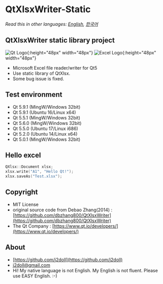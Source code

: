 # QtXlsxWriter-Static

*Read this in other languages: [English](README.md), [한국어](README.ko.md)*

## QtXlsxWriter static library project

![Qt Logo](https://github.com/j2doll/j2doll-container/blob/master/images/qt-icon.png){:height="48px" width="48px"}
![Excel Logo](https://github.com/j2doll/j2doll-container/blob/master/images/excel-icon.png){:height="48px" width="48px"}

* Microsoft Excel file reader/writer for Qt5
* Use static library of QtXlsx.
* Some bug issue is fixed.

## Test environment
* Qt 5.9.1 (MingW/Windows 32bit) 
* Qt 5.9.1 (Ubuntu 16/Linux x64) 
* Qt 5.5.1 (MingW/Windows 32bit)
* Qt 5.6.0 (MingW/Windows 32bit) 
* Qt 5.5.0 (Ubuntu 17/Linux i686)
* Qt 5.2.0 (Ubuntu 14/Linux x64)
* Qt 5.0.1 (MingW/Windows 32bit) 

## Hello excel
```cpp
QXlsx::Document xlsx;
xlsx.write("A1", "Hello Qt!");
xlsx.saveAs("Test.xlsx");
```

## Copyright
* MIT License
* original source code from Debao Zhang(2014) : [https://github.com/dbzhang800/QtXlsxWriter](https://github.com/dbzhang800/QtXlsxWriter)
* The Qt Company : 
   [https://www.qt.io/developers/](https://www.qt.io/developers/)
   
## About
* [https://github.com/j2doll](https://github.com/j2doll)
* [j2doll@gmail.com](mailto:j2doll@gmail.com)
* Hi! My native language is not English. My English is not fluent. Please use EASY English. :-) 



